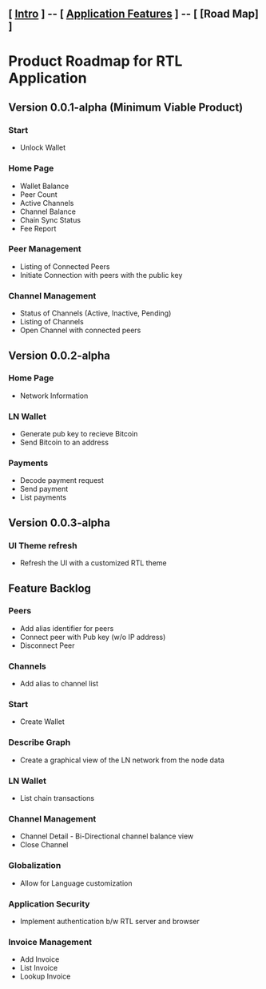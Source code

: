 [ [Intro](README.md) ] -- [ [Application Features](Application_features.md) ] -- [ **[Road Map]** ]
----
# Product Roadmap for RTL Application

## Version 0.0.1-alpha (Minimum Viable Product)

### Start
- Unlock Wallet

### Home Page
- Wallet Balance
- Peer Count
- Active Channels
- Channel Balance
- Chain Sync Status
- Fee Report

### Peer Management
- Listing of Connected Peers
- Initiate Connection with peers with the public key

### Channel Management
- Status of Channels (Active, Inactive, Pending)
- Listing of Channels
- Open Channel with connected peers

## Version 0.0.2-alpha
### Home Page
- Network Information

### LN Wallet
- Generate pub key to recieve Bitcoin
- Send Bitcoin to an address

### Payments
- Decode payment request
- Send payment
- List payments

## Version 0.0.3-alpha
### UI Theme refresh
- Refresh the UI with a customized RTL theme

## Feature Backlog
### Peers
- Add alias identifier for peers
- Connect peer with Pub key (w/o IP address)
- Disconnect Peer

### Channels
- Add alias to channel list

### Start
- Create Wallet

### Describe Graph
- Create a graphical view of the LN network from the node data

### LN Wallet
- List chain transactions

### Channel Management
- Channel Detail - Bi-Directional channel balance view
- Close Channel

### Globalization
- Allow for Language customization

### Application Security
- Implement authentication b/w RTL server and browser

### Invoice Management
- Add Invoice
- List Invoice
- Lookup Invoice
